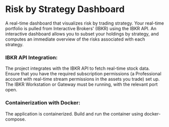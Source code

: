 # Risk by Strategy Dashboard

A real-time dashboard that visualizes risk by trading strategy. Your real-time portfolio is pulled from Interactive Brokers' (IBKR) using the IBKR API. An interactive dashboard allows you to subset your holdings by strategy, and computes an immediate overview of the risks associated with each strategy.

### IBKR API Integration:

The project integrates with the IBKR API to fetch real-time stock data. Ensure that you have the required subscription permissions (a Professional account with real-time stream permissions in the assets you trade) set up. The IBKR Workstation or Gateway must be running, with the relevant port open.

### Containerization with Docker:

The application is containerized. Build and run the container using docker-compose. 

